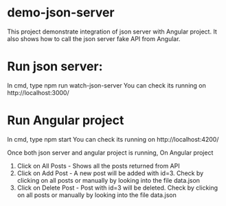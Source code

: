 # demo-json-server
This project demonstrate integration of json server with Angular project. It also shows how to call the json server fake API from Angular.

# Run json server:
In cmd, type npm run watch-json-server
You can check its running on http://localhost:3000/

# Run Angular project
In cmd, type npm start
You can check its running on http://localhost:4200/

Once both json server and angular project is running, On Angular project
1. Click on All Posts - Shows all the posts returned from API
2. Click on Add Post - A new post will be added with id=3. Check by clicking on all posts or manually by looking into the file data.json
3. Click on Delete Post - Post with id=3 will be deleted. Check by clicking on all posts or manually by looking into the file data.json
